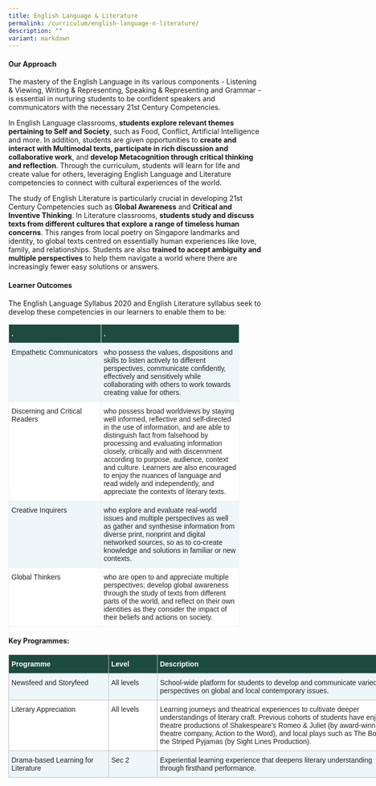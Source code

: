 ```yaml
---
title: English Language & Literature
permalink: /curriculum/english-language-n-literature/
description: ""
variant: markdown
---
```

#### Our Approach 
The mastery of the English Language in its various components - Listening &amp; Viewing, Writing &amp; Representing, Speaking &amp; Representing and Grammar - is essential in nurturing students to be confident speakers and communicators with the necessary 21st Century Competencies. 

In English Language classrooms, **students explore relevant themes pertaining to Self and Society**, such as Food, Conflict, Artificial Intelligence and more. In addition, students are given opportunities to **create and interact with Multimodal texts, participate in rich discussion and collaborative work**, and **develop Metacognition through critical thinking and reflection**. Through the curriculum, students will learn for life and create value for others, leveraging English Language and Literature competencies to connect with cultural experiences of the world. 

The study of English Literature is particularly crucial in developing 21st Century Competencies such as **Global Awareness** and **Critical and Inventive Thinking**. In Literature classrooms, **students study and discuss texts from different cultures that explore a range of timeless human concerns**. This ranges from local poetry on Singapore landmarks and identity, to global texts centred on essentially human experiences like love, family, and relationships. Students are also **trained to accept ambiguity and multiple perspectives** to help them navigate a world where there are increasingly fewer easy solutions or answers.


#### Learner Outcomes 
The English Language Syllabus 2020 and English Literature syllabus seek to develop these competencies in our learners to enable them to be:

<table class="tg" style="border-collapse:collapse;border-spacing:0;table-layout: fixed; width: 460px"><colgroup><col style="width: 184px"><col style="width: 276px"></colgroup><thead><tr><th style="background-color:#1d4b3e;border-color:#efefef;border-style:solid;border-width:1px;color:#FFF;font-family:Arial, sans-serif;font-size:14px;font-weight:bold;overflow:hidden;padding:10px 5px;text-align:left;vertical-align:top;word-break:normal"><span style="font-weight:bold;color:#FFF;background-color:#1d4b3e">.</span></th><th style="background-color:#1d4b3e;border-color:#efefef;border-style:solid;border-width:1px;color:#FFF;font-family:Arial, sans-serif;font-size:14px;font-weight:bold;overflow:hidden;padding:10px 5px;text-align:left;vertical-align:top;word-break:normal"><span style="font-weight:bold;color:#FFF;background-color:#1d4b3e">.</span></th></tr></thead><tbody>
	<tr><td style="background-color:#EDF6F9;border-color:#efefef;border-style:solid;border-width:1px;color:#222;font-family:Arial, sans-serif;font-size:14px;overflow:hidden;padding:10px 5px;text-align:left;vertical-align:top;word-break:normal"><span style="color:#222;background-color:#EDF6F9">Empathetic Communicators</span></td><td style="background-color:#EDF6F9;border-color:#efefef;border-style:solid;border-width:1px;color:#222;font-family:Arial, sans-serif;font-size:14px;overflow:hidden;padding:10px 5px;text-align:left;vertical-align:top;word-break:normal"><span style="color:#222;background-color:#EDF6F9">who possess the values, dispositions and skills to listen actively to different perspectives, communicate confidently, effectively and sensitively while collaborating with others to work towards creating value for others.</span><br></td></tr>
	<tr><td style="background-color:#FFF;border-color:#efefef;border-style:solid;border-width:1px;color:#222;font-family:Arial, sans-serif;font-size:14px;overflow:hidden;padding:10px 5px;text-align:left;vertical-align:top;word-break:normal"><span style="color:#222;background-color:#FFF">Discerning and Critical Readers</span><br></td><td style="background-color:#FFF;border-color:#efefef;border-style:solid;border-width:1px;color:#222;font-family:Arial, sans-serif;font-size:14px;overflow:hidden;padding:10px 5px;text-align:left;vertical-align:top;word-break:normal"><span style="color:#222;background-color:#FFF">who possess broad worldviews by staying well informed, reflective and self-directed in the use of information, and are able to distinguish fact from falsehood by processing and evaluating information closely, critically and with discernment according to purpose, audience, context and culture. Learners are also encouraged to enjoy the nuances of language and read widely and independently, and appreciate the contexts of literary texts.</span></td></tr>
	<tr><td style="background-color:#EDF6F9;border-color:#efefef;border-style:solid;border-width:1px;color:#222;font-family:Arial, sans-serif;font-size:14px;overflow:hidden;padding:10px 5px;text-align:left;vertical-align:top;word-break:normal"><span style="color:#222;background-color:#EDF6F9">Creative Inquirers </span></td><td style="background-color:#EDF6F9;border-color:#efefef;border-style:solid;border-width:1px;color:#222;font-family:Arial, sans-serif;font-size:14px;overflow:hidden;padding:10px 5px;text-align:left;vertical-align:top;word-break:normal"><span style="color:#222;background-color:#EDF6F9">who explore and evaluate real-world issues and multiple perspectives as well as gather and synthesise information from diverse print, nonprint and digital networked sources, so as to co-create knowledge and solutions in familiar or new contexts.</span><br></td></tr>
	<tr><td style="background-color:#FFF;border-color:#efefef;border-style:solid;border-width:1px;color:#222;font-family:Arial, sans-serif;font-size:14px;overflow:hidden;padding:10px 5px;text-align:left;vertical-align:top;word-break:normal"><span style="color:#222;background-color:#FFF">Global Thinkers</span><br></td><td style="background-color:#FFF;border-color:#efefef;border-style:solid;border-width:1px;color:#222;font-family:Arial, sans-serif;font-size:14px;overflow:hidden;padding:10px 5px;text-align:left;vertical-align:top;word-break:normal"><span style="color:#222;background-color:#FFF">who are open to and appreciate multiple perspectives; develop global awareness through the study of texts from different parts of the world, and reflect on their own identities as they consider the impact of their beliefs and actions on society.</span></td></tr>
	</tbody></table>

#### Key Programmes:
<table class="tg" style="border-collapse:collapse;border-spacing:0;table-layout: fixed; width: 780px"><colgroup><col style="width: 199px"><col style="width: 97px"><col style="width: 484px"></colgroup><thead><tr><th style="background-color:#1d4b3e;border-color:#c0c0c0;border-style:solid;border-width:1px;color:#FFF;font-family:Arial, sans-serif;font-size:14px;font-weight:bold;overflow:hidden;padding:10px 5px;text-align:left;vertical-align:top;word-break:normal"><span style="font-weight:bold;color:#FFF;background-color:#1d4b3e">Programme</span></th><th style="background-color:#1d4b3e;border-color:#c0c0c0;border-style:solid;border-width:1px;color:#FFF;font-family:Arial, sans-serif;font-size:14px;font-weight:bold;overflow:hidden;padding:10px 5px;text-align:left;vertical-align:top;word-break:normal"><span style="font-weight:bold;color:#FFF;background-color:#1d4b3e">Level</span></th><th style="background-color:#1d4b3e;border-color:#c0c0c0;border-style:solid;border-width:1px;color:#FFF;font-family:Arial, sans-serif;font-size:14px;font-weight:bold;overflow:hidden;padding:10px 5px;text-align:left;vertical-align:top;word-break:normal"><span style="font-weight:bold;color:#FFF;background-color:#1d4b3e">Description</span></th></tr></thead><tbody><tr><td style="background-color:#EDF6F9;border-color:#c0c0c0;border-style:solid;border-width:1px;color:#222;font-family:Arial, sans-serif;font-size:14px;overflow:hidden;padding:10px 5px;text-align:left;vertical-align:top;word-break:normal"><span style="color:#222;background-color:#EDF6F9">Newsfeed and Storyfeed</span><br></td><td style="background-color:#EDF6F9;border-color:#c0c0c0;border-style:solid;border-width:1px;color:#222;font-family:Arial, sans-serif;font-size:14px;overflow:hidden;padding:10px 5px;text-align:left;vertical-align:top;word-break:normal"><span style="color:#222;background-color:#EDF6F9">All levels</span></td><td style="background-color:#EDF6F9;border-color:#c0c0c0;border-style:solid;border-width:1px;color:#222;font-family:Arial, sans-serif;font-size:14px;overflow:hidden;padding:10px 5px;text-align:left;vertical-align:top;word-break:normal"><span style="color:#222;background-color:#EDF6F9">School-wide platform for students to develop and communicate varied perspectives on global and local contemporary issues.</span><br></td></tr><tr><td style="background-color:#FFF;border-color:#c0c0c0;border-style:solid;border-width:1px;color:#222;font-family:Arial, sans-serif;font-size:14px;overflow:hidden;padding:10px 5px;text-align:left;vertical-align:top;word-break:normal"><span style="color:#222;background-color:#FFF">Literary Appreciation</span><br></td><td style="background-color:#FFF;border-color:#c0c0c0;border-style:solid;border-width:1px;color:#222;font-family:Arial, sans-serif;font-size:14px;overflow:hidden;padding:10px 5px;text-align:left;vertical-align:top;word-break:normal"><span style="color:#222;background-color:#FFF">All levels</span></td><td style="background-color:#FFF;border-color:#c0c0c0;border-style:solid;border-width:1px;color:#222;font-family:Arial, sans-serif;font-size:14px;overflow:hidden;padding:10px 5px;text-align:left;vertical-align:top;word-break:normal"><span style="color:#222;background-color:#FFF">Learning journeys and theatrical experiences to cultivate deeper understandings of literary craft. Previous cohorts of students have enjoyed theatre productions of Shakespeare’s Romeo &amp; Juliet (by award-winning UK theatre company, Action to the Word), and local plays such as The Boy in the Striped Pyjamas (by Sight Lines Production).</span><br></td></tr><tr><td style="background-color:#EDF6F9;border-color:#c0c0c0;border-style:solid;border-width:1px;color:#222;font-family:Arial, sans-serif;font-size:14px;overflow:hidden;padding:10px 5px;text-align:left;vertical-align:top;word-break:normal"><span style="color:#222;background-color:#EDF6F9">Drama-based Learning for Literature</span></td><td style="background-color:#EDF6F9;border-color:#c0c0c0;border-style:solid;border-width:1px;color:#222;font-family:Arial, sans-serif;font-size:14px;overflow:hidden;padding:10px 5px;text-align:left;vertical-align:top;word-break:normal"><span style="color:#222;background-color:#EDF6F9">Sec 2 </span></td><td style="background-color:#EDF6F9;border-color:#c0c0c0;border-style:solid;border-width:1px;color:#222;font-family:Arial, sans-serif;font-size:14px;overflow:hidden;padding:10px 5px;text-align:left;vertical-align:top;word-break:normal"><span style="color:#222;background-color:#EDF6F9">Experiential learning experience that deepens literary understanding through firsthand performance.</span></td></tr></tbody></table>